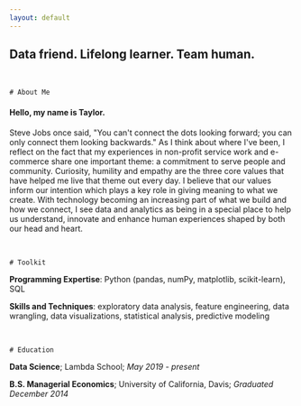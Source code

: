 ```yaml
---
layout: default
---
```

<p style='color:DarkTurquoise'><h2 style='text-align=center'>Data friend. Lifelong learner. Team human.</h2></p>

<br>

```
# About Me
```

#### Hello, my name is Taylor.

Steve Jobs once said, "You can't connect the dots looking forward; you can only connect them looking backwards." As I think about where I've been, I reflect on the fact that my experiences in non-profit service work and e-commerce share one important theme: a commitment to serve people and community. Curiosity, humility and empathy are the three core values that have helped me live that theme out every day. I believe that our values inform our intention which plays a key role in giving meaning to what we create. With technology becoming an increasing part of what we build and how we connect, I see data and analytics as being in a special place to help us understand, innovate and enhance human experiences shaped by both our head and heart.

<br>

```
# Toolkit
```

**Programming Expertise**: Python (pandas, numPy, matplotlib, scikit-learn), SQL

**Skills and Techniques**: exploratory data analysis, feature engineering, data wrangling, data visualizations, statistical analysis, predictive modeling

<br>

```
# Education
```

**Data Science**; Lambda School; _May 2019 - present_

**B.S. Managerial Economics**; University of California, Davis; _Graduated December 2014_
